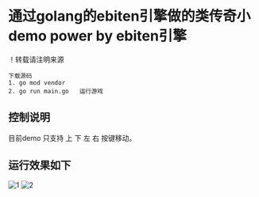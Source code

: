 # 通过golang的ebiten引擎做的类传奇小demo  power by ebiten引擎

！转载请注明来源

```
下载源码
1. go mod vendor 
2. go run main.go   运行游戏
```
## 控制说明
  目前demo 只支持 上 下 左 右 按键移动。
## 运行效果如下

![1](https://user-images.githubusercontent.com/22612129/159606941-a7c8887c-c48d-4bd9-a617-1d185832efd6.png)
![2](https://user-images.githubusercontent.com/22612129/159607360-9454fd68-c4cb-47cb-9fa8-49c25efbe599.png)
